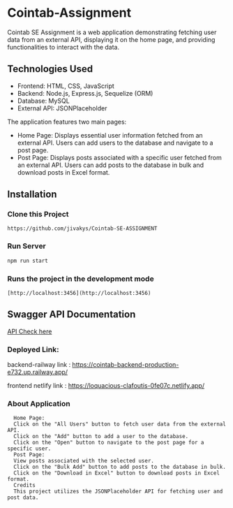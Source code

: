 # Cointab-Assignment

Cointab SE Assignment is a web application demonstrating fetching user data from an external API, displaying it on the home page, and providing functionalities to interact with the data.

## Technologies Used

- Frontend: HTML, CSS, JavaScript
- Backend: Node.js, Express.js, Sequelize (ORM)
- Database: MySQL
- External API: JSONPlaceholder

The application features two main pages:

- Home Page: Displays essential user information fetched from an external API. Users can add users to the database and navigate to a post page.
- Post Page: Displays posts associated with a specific user fetched from an external API. Users can add posts to the database in bulk and download posts in Excel format.

## Installation

### Clone this Project

```
https://github.com/jivakys/Cointab-SE-ASSIGNMENT
```

### Run Server

```javascript
npm run start
```

### Runs the project in the development mode

`[http://localhost:3456](http://localhost:3456)`

## Swagger API Documentation

[API Check here](http://localhost:3456/apidocs/)


### Deployed Link:

 backend-railway link : https://cointab-backend-production-e732.up.railway.app/

 frontend netlify link : https://loquacious-clafoutis-0fe07c.netlify.app/

 ### About Application
 ```
   Home Page:
   Click on the "All Users" button to fetch user data from the external API.
   Click on the "Add" button to add a user to the database.
   Click on the "Open" button to navigate to the post page for a specific user.
   Post Page:
   View posts associated with the selected user.
   Click on the "Bulk Add" button to add posts to the database in bulk.
   Click on the "Download in Excel" button to download posts in Excel format.
   Credits
   This project utilizes the JSONPlaceholder API for fetching user and post data.
```
